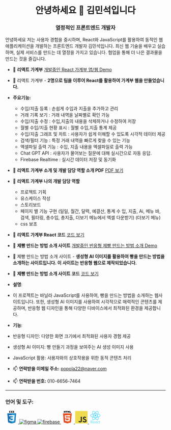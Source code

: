 <h1 align="center">안녕하세요 👋 김민석입니다</h1>
<h3 align="center">열정적인 프론트엔드 개발자</h3>
안녕하세요 저는 사용자 경험을 중시하며, React와 JavaScript를 활용하여 동적인 웹 애플리케이션을
개발하는 프론트엔드 개발자 김민석입니다. 최신 웹 기술을 배우고 실습하며, 실제 서비스를 만드는 데
열정을 가지고 있습니다. 협업을 통해 더 나은 결과물을 만드는 것을 즐깁니다.

- 🔭 **리액트 가계부** [개발중인 React 가계부 앱/웹 Demo](http://popola1.dothome.co.kr/)

- 🌱 리액트 가계부 - **2명으로 팀을 이루어 React를 활용하여 가계부 웹을 만들었습니다.**
- **주요기능:**
  - 수입/지출 등록 : 손쉽게 수입과 지출을 추가하고 관리
  - 거래 기록 보기 : 거래 내역을 날짜별로 확인 가능
  - 수입/지출 수정 : 수입,지출의 내용을 삭제하거나 수정하여 저장
  - 월별 수입/지출 현황 표시 : 월별 수입,지출 통계 제공
  - 수입/지출 그래프 및 차트 : 사용자가 쉽게 이해할 수 있도록 시각적 데이터 제공
  - 검색/필터 기능 : 특정 거래 내역을 빠르게 찾을 수 있는 기능
  - 엑셀파일 출력 기능 : 수입, 지출 내용을 엑셀파일로 출력 가능
  - Chat GPT API : 사용자가 물어보는 질문에 대해 실시간으로 자동 응답.
  - Firebase Realtime : 실시간 데이터 저장 및 동기화

- 🌱 **리액트 가계부 소개 및 개발 담당 역할 소개 PDF** [PDF 보기](https://github.com/kimminseock/ReactTeamProject_pdf.git)
- 🌱 **리액트 가계부 나의 개발 담당 역할**
    - 프로젝트 기획
    - 유스케이스 작성
    - 스토리보드
    - 페이지 별 기능 구현 (일일, 월간, 달력, 예결산, 통계 수 입, 지출, Ai, 메뉴 바, 검색, 필터링, 총수입, 총지출, 더보기 메뉴에서 엑셀 다운받기) (더보기 메뉴)
    - css 보조
      
- 🌱 **리액트 가계부 React 코드** [코드 보기](https://github.com/kimminseock/Team-Project-Portfolio.git)
  
- 🔭 **제빵 만드는 방법 소개 사이트** [개발중인 반응형 제빵 만드는 방법 소개 Demo](http://popola1.dothome.co.kr/bread/bakery.html)

- 🌱 제빵 만드는 방법 소개 사이트 - **생성형 AI 이미지를 활용하여 빵을 만드는 방법을 소개하는 사이트입니다. 이 사이트는 반응형 웹으로 제작되었습니다.**
- 🌱 **제빵 만드는 방법 소개 사이트 코드** [코드 보기](https://github.com/kimminseock/Personal-Portfolio.git)
- **설명**:
- 이 프로젝트는 바닐라 JavaScript를 사용하여, 빵을 만드는 방법을 소개하는 웹사이트입니다. 또한,
  생성형 AI 이미지를 사용하여 시각적으로 매력적인 콘텐츠를 제공하며, 반응형 웹 디자인을 통해
  다양한 디바이스에서 최적화된 환경을 제공합니다.

- **기능**:
- 반응형 디자인: 다양한 화면 크기에서 최적화된 사용자 경험 제공
- 생성형 AI 이미지: 빵 만들기 과정을 보여주는 AI 생성 이미지 사용
- JavaScript 활용: 사용자와의 상호작용을 위한 동적 콘텐츠 처리
  
- 📫 **연락받을 이메일 주소:** popola22@naver.com
- 📫 **연락받을 번호:** 010-6656-7464

---

<h3 align="left">언어 및 도구:</h3>
<p align="left">
  <a href="https://www.w3schools.com/css/" target="_blank" rel="noreferrer">
    <img src="https://raw.githubusercontent.com/devicons/devicon/master/icons/css3/css3-original-wordmark.svg" alt="css3" width="40" height="40"/>
  </a>
  <a href="https://www.figma.com/" target="_blank" rel="noreferrer">
    <img src="https://www.vectorlogo.zone/logos/figma/figma-icon.svg" alt="figma" width="40" height="40"/>
  </a>
  <a href="https://firebase.google.com/" target="_blank" rel="noreferrer">
    <img src="https://www.vectorlogo.zone/logos/firebase/firebase-icon.svg" alt="firebase" width="40" height="40"/>
  </a>
  <a href="https://www.w3.org/html/" target="_blank" rel="noreferrer">
    <img src="https://raw.githubusercontent.com/devicons/devicon/master/icons/html5/html5-original-wordmark.svg" alt="html5" width="40" height="40"/>
  </a>
  <a href="https://developer.mozilla.org/en-US/docs/Web/JavaScript" target="_blank" rel="noreferrer">
    <img src="https://raw.githubusercontent.com/devicons/devicon/master/icons/javascript/javascript-original.svg" alt="javascript" width="40" height="40"/>
  </a>
  <a href="https://reactjs.org/" target="_blank" rel="noreferrer">
    <img src="https://raw.githubusercontent.com/devicons/devicon/master/icons/react/react-original-wordmark.svg" alt="react" width="40" height="40"/>
  </a>
</p>
